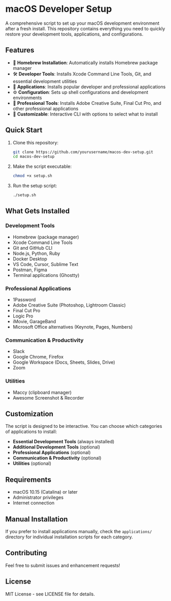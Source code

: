 # macOS Developer Setup

A comprehensive script to set up your macOS development environment after a fresh install. This repository contains everything you need to quickly restore your development tools, applications, and configurations.

## Features

- 🍺 **Homebrew Installation**: Automatically installs Homebrew package manager
- 🛠️ **Developer Tools**: Installs Xcode Command Line Tools, Git, and essential development utilities
- 📱 **Applications**: Installs popular developer and professional applications
- ⚙️ **Configuration**: Sets up shell configurations and development environments
- 🎨 **Professional Tools**: Installs Adobe Creative Suite, Final Cut Pro, and other professional applications
- 🔧 **Customizable**: Interactive CLI with options to select what to install

## Quick Start

1. Clone this repository:
   ```bash
   git clone https://github.com/yourusername/macos-dev-setup.git
   cd macos-dev-setup
   ```

2. Make the script executable:
   ```bash
   chmod +x setup.sh
   ```

3. Run the setup script:
   ```bash
   ./setup.sh
   ```

## What Gets Installed

### Development Tools
- Homebrew (package manager)
- Xcode Command Line Tools
- Git and GitHub CLI
- Node.js, Python, Ruby
- Docker Desktop
- VS Code, Cursor, Sublime Text
- Postman, Figma
- Terminal applications (Ghostty)

### Professional Applications
- 1Password
- Adobe Creative Suite (Photoshop, Lightroom Classic)
- Final Cut Pro
- Logic Pro
- iMovie, GarageBand
- Microsoft Office alternatives (Keynote, Pages, Numbers)

### Communication & Productivity
- Slack
- Google Chrome, Firefox
- Google Workspace (Docs, Sheets, Slides, Drive)
- Zoom

### Utilities
- Maccy (clipboard manager)
- Awesome Screenshot & Recorder

## Customization

The script is designed to be interactive. You can choose which categories of applications to install:

- **Essential Development Tools** (always installed)
- **Additional Development Tools** (optional)
- **Professional Applications** (optional)
- **Communication & Productivity** (optional)
- **Utilities** (optional)

## Requirements

- macOS 10.15 (Catalina) or later
- Administrator privileges
- Internet connection

## Manual Installation

If you prefer to install applications manually, check the `applications/` directory for individual installation scripts for each category.

## Contributing

Feel free to submit issues and enhancement requests!

## License

MIT License - see LICENSE file for details.
